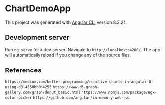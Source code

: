 # ChartDemoApp

This project was generated with [Angular CLI](https://github.com/angular/angular-cli) version 8.3.24.

## Development server

Run `ng serve` for a dev server. Navigate to `http://localhost:4200/`. The app will automatically reload if you change any of the source files.

## References

`https://medium.com/better-programming/reactive-charts-in-angular-8-using-d3-4550bb0b4255`
`https://www.d3-graph-gallery.com/graph/donut_basic.html`
`https://www.npmjs.com/package/ngx-color-picker`
`https://github.com/angular/in-memory-web-api`
